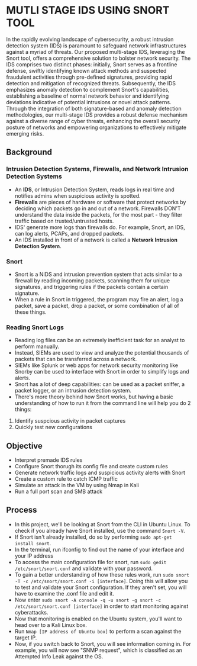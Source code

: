 # MUTLI STAGE IDS USING SNORT TOOL

In the rapidly evolving landscape of cybersecurity, a robust intrusion detection system (IDS) is paramount to safeguard network infrastructures against a myriad of threats. Our proposed multi-stage IDS, leveraging the Snort tool, offers a comprehensive solution to bolster network security. The IDS comprises two distinct phases: initially, Snort serves as a frontline defense, swiftly identifying known attack methods and suspected fraudulent activities through pre-defined signatures, providing rapid detection and mitigation of recognized threats. Subsequently, the IDS emphasizes anomaly detection to complement Snort's capabilities, establishing a baseline of normal network behavior and identifying deviations indicative of potential intrusions or novel attack patterns. Through the integration of both signature-based and anomaly detection methodologies, our multi-stage IDS provides a robust defense mechanism against a diverse range of cyber threats, enhancing the overall security posture of networks and empowering organizations to effectively mitigate emerging risks.

## **Background**
### **Intrusion Detection Systems, Firewalls, and Network Intrusion Detection Systems**

- An **IDS**, or Intrusion Detection System, reads logs in real time and notifies admins when suspicious activity is spotted. 
- **Firewalls** are pieces of hardware or software that protect networks by deciding which packets go in and out of a network. Firewalls DON'T understand the data inside the packets, for the most part - they filter traffic based on trusted/untrusted hosts.
- IDS' generate more logs than firewalls do. For example, Snort, an IDS, can log alerts, PCAPs, and dropped packets. 
- An IDS installed in front of a network is called a **Network Intrusion Detection System**.

### **Snort**
- Snort is a NIDS and intrusion prevention system that acts similar to a firewall by reading incoming packets, scanning them for unique signatures, and triggering rules if the packets contain a certain signature.
- When a rule in Snort in triggered, the program may fire an alert, log a packet, save a packet, drop a packet, or some combination of all of these things.

### **Reading Snort Logs**
- Reading log files can be an extremely inefficient task for an analyst to perform manually.
- Instead, SIEMs are used to view and analyze the potential thousands of packets that can be transferred across a network.
- SIEMs like Splunk or web apps for network security monitoring like Snorby can be used to interface with Snort in order to simplify logs and alerts.
- Snort has a lot of deep capabilities: can be used as a packet sniffer, a packet logger, or an intrusion detection system.
- There's more theory behind how Snort works, but having a basic understanding of how to run it from the command line will help you do 2 things:
1. Identify suspcious activity in packet captures
2. Quickly test new configurations

## **Objective**
- Interpret premade IDS rules
- Configure Snort thorugh its config file and create custom rules
- Generate network traffic logs and suspicious activity alerts with Snort
- Create a custom rule to catch ICMP traffic
- Simulate an attack in the VM by using Nmap in Kali
- Run a full port scan and SMB attack

## **Process**
- In this project, we'll be looking at Snort from the CLI in Ubuntu Linux. To check if you already have Snort installed, use the command `Snort -V`.
- If Snort isn't already installed, do so by performing `sudo apt-get install snort`.
- In the terminal, run ifconfig to find out the name of your interface and your IP address
- To access the main configuration file for snort, run `sudo gedit /etc/snort/snort.conf` and validate with your password.
- To gain a better understanding of how these rules work, run `sudo snort -T -c /etc/snort/snort.conf -i [interface]`. Doing this will allow you to test and validate your Snort configuration. If they aren't set, you will have to examine the .conf file and edit it.
- Now enter `sudo snort -A console -q -u snort -g snort -c /etc/snort/snort.conf [interface]` in order to start monitoring against cyberattacks.
- Now that monitoring is enabled on the Ubuntu system, you'll want to head over to a Kali Linux box. 
- Run `Nmap [IP address of Ubuntu box]` to perform a scan against the target IP. 
- Now, if you switch back to Snort, you will see information coming in. For example, you will now see "SNMP request", which is classified as an Attempted Info Leak against the OS. 

